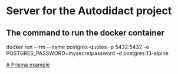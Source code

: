 # Server for the Autodidact project

## The command to run the docker container
docker run --rm --name postgres-quotes -p 5432:5432 -e POSTGRES_PASSWORD=mysecretpassword -d postgres:13-alpine

[A Prisma example](https://github.com/prisma/prisma-examples/tree/latest/javascript/rest-express)

